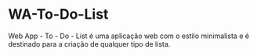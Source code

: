 # WA-To-Do-List
Web App - To - Do - List é uma aplicação web com o estilo minimalista e é destinado para a criação de qualquer tipo de lista.

